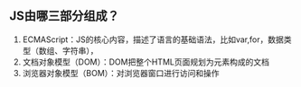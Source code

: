 ## JS由哪三部分组成？
1. ECMAScript：JS的核心内容，描述了语言的基础语法，比如var,for，数据类型（数组、字符串），
2. 文档对象模型（DOM）：DOM把整个HTML页面规划为元素构成的文档
3. 浏览器对象模型（BOM）：对浏览器窗口进行访问和操作